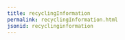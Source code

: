 ```yaml
---
title: recyclingInformation
permalink: recyclingInformation.html
jsonid: recyclinginformation
---
```


